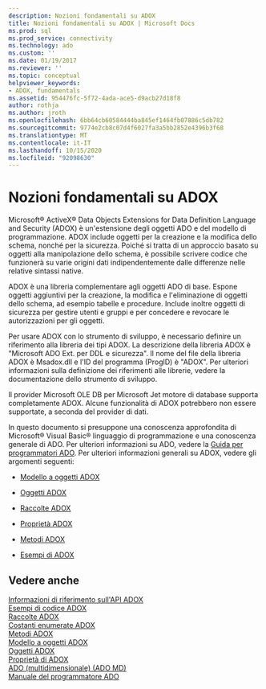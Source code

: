 ```yaml
---
description: Nozioni fondamentali su ADOX
title: Nozioni fondamentali su ADOX | Microsoft Docs
ms.prod: sql
ms.prod_service: connectivity
ms.technology: ado
ms.custom: ''
ms.date: 01/19/2017
ms.reviewer: ''
ms.topic: conceptual
helpviewer_keywords:
- ADOX, fundamentals
ms.assetid: 954476fc-5f72-4ada-ace5-d9acb27d18f8
author: rothja
ms.author: jroth
ms.openlocfilehash: 6bb64cb60584444ba845ef1464fb07886c5db782
ms.sourcegitcommit: 9774e2cb8c07d4f6027fa3a5bb2852e4396b3f68
ms.translationtype: MT
ms.contentlocale: it-IT
ms.lasthandoff: 10/15/2020
ms.locfileid: "92098630"
---
```

# <a name="adox-fundamentals"></a>Nozioni fondamentali su ADOX
Microsoft® ActiveX® Data Objects Extensions for Data Definition Language and Security (ADOX) è un'estensione degli oggetti ADO e del modello di programmazione. ADOX include oggetti per la creazione e la modifica dello schema, nonché per la sicurezza. Poiché si tratta di un approccio basato su oggetti alla manipolazione dello schema, è possibile scrivere codice che funzionerà su varie origini dati indipendentemente dalle differenze nelle relative sintassi native.  
  
 ADOX è una libreria complementare agli oggetti ADO di base. Espone oggetti aggiuntivi per la creazione, la modifica e l'eliminazione di oggetti dello schema, ad esempio tabelle e procedure. Include inoltre oggetti di sicurezza per gestire utenti e gruppi e per concedere e revocare le autorizzazioni per gli oggetti.  
  
 Per usare ADOX con lo strumento di sviluppo, è necessario definire un riferimento alla libreria dei tipi ADOX. La descrizione della libreria ADOX è "Microsoft ADO Ext. per DDL e sicurezza". Il nome del file della libreria ADOX è Msadox.dll e l'ID del programma (ProgID) è "ADOX". Per ulteriori informazioni sulla definizione dei riferimenti alle librerie, vedere la documentazione dello strumento di sviluppo.  
  
 Il provider Microsoft OLE DB per Microsoft Jet motore di database supporta completamente ADOX. Alcune funzionalità di ADOX potrebbero non essere supportate, a seconda del provider di dati.  
  
 In questo documento si presuppone una conoscenza approfondita di Microsoft® Visual Basic® linguaggio di programmazione e una conoscenza generale di ADO. Per ulteriori informazioni su ADO, vedere la [Guida per programmatori ADO](../ado-programmer-s-guide.md). Per ulteriori informazioni generali su ADOX, vedere gli argomenti seguenti:  
  
-   [Modello a oggetti ADOX](../../reference/adox-api/adox-object-model.md)  
  
-   [Oggetti ADOX](../../reference/adox-api/adox-objects.md)  
  
-   [Raccolte ADOX](../../reference/adox-api/adox-collections.md)  
  
-   [Proprietà ADOX](../../reference/adox-api/adox-properties.md)  
  
-   [Metodi ADOX](../../reference/adox-api/adox-methods.md)  
  
-   [Esempi di ADOX](../../reference/adox-api/adox-code-examples.md)  
  
## <a name="see-also"></a>Vedere anche  
 [Informazioni di riferimento sull'API ADOX](../../reference/adox-api/adox-object-model.md?view=sql-server-ver15)   
 [Esempi di codice ADOX](../../reference/adox-api/adox-code-examples.md)   
 [Raccolte ADOX](../../reference/adox-api/adox-collections.md)   
 [Costanti enumerate ADOX](../../reference/adox-api/adox-enumerated-constants.md)   
 [Metodi ADOX](../../reference/adox-api/adox-methods.md)   
 [Modello a oggetti ADOX](../../reference/adox-api/adox-object-model.md)   
 [Oggetti ADOX](../../reference/adox-api/adox-objects.md)   
 [Proprietà di ADOX](../../reference/adox-api/adox-properties.md)   
 [ADO (multidimensionale) (ADO MD)](../multidimensional/ado-multidimensional-ado-md.md)   
 [Manuale del programmatore ADO](../ado-programmer-s-guide.md)
